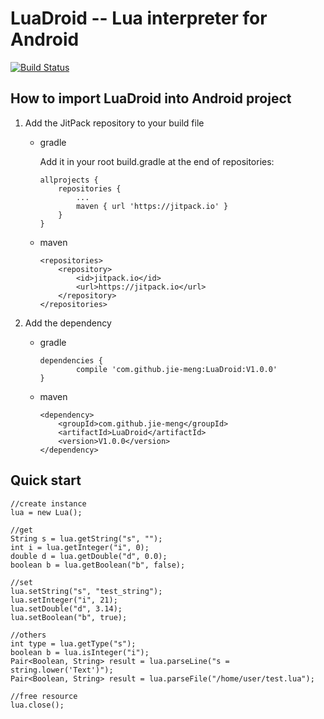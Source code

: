 # LuaDroid -- Lua interpreter for Android

[![Build Status](https://travis-ci.org/jie-meng/LuaDroid.svg?branch=master)](https://travis-ci.org/jie-meng/LuaDroid)

## How to import LuaDroid into Android project

1. Add the JitPack repository to your build file
    - gradle

        Add it in your root build.gradle at the end of repositories:
        
        ```
        allprojects {
            repositories {
                ...
                maven { url 'https://jitpack.io' }
            }
        }
        ```
        
    - maven
    
        ```
        <repositories>
            <repository>
                <id>jitpack.io</id>
                <url>https://jitpack.io</url>
            </repository>
        </repositories>
        ```
        
2. Add the dependency
    - gradle
        
        ```
        dependencies {
                compile 'com.github.jie-meng:LuaDroid:V1.0.0'
        }
        ```
        
    - maven
        
        ```
        <dependency>
            <groupId>com.github.jie-meng</groupId>
            <artifactId>LuaDroid</artifactId>
            <version>V1.0.0</version>
        </dependency>
        ```

## Quick start

```
//create instance
lua = new Lua();

//get
String s = lua.getString("s", "");
int i = lua.getInteger("i", 0);
double d = lua.getDouble("d", 0.0);
boolean b = lua.getBoolean("b", false);

//set
lua.setString("s", "test_string");
lua.setInteger("i", 21);
lua.setDouble("d", 3.14);
lua.setBoolean("b", true);

//others
int type = lua.getType("s");
boolean b = lua.isInteger("i");
Pair<Boolean, String> result = lua.parseLine("s = string.lower('Text')");
Pair<Boolean, String> result = lua.parseFile("/home/user/test.lua");

//free resource
lua.close();
```
